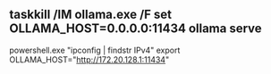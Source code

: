 taskkill /IM ollama.exe /F
set OLLAMA_HOST=0.0.0.0:11434
ollama serve
-----------------------------------------------
powershell.exe "ipconfig | findstr IPv4"
export OLLAMA_HOST="http://172.20.128.1:11434"